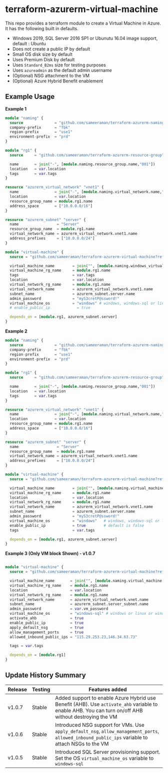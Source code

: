 # terraform-azurerm-virtual-machine
This repo provides a terraform module to create a Virtual Machine in Azure. It has the following built in defaults. 
* Windows 2019, SQL Server 2016 SP1 or Ubunutu 16.04 image support, default : Ubuntu
* Does not create a public IP by default
* Small OS disk size by default
* Uses Premium Disk by default
* Uses `Standard_B2ms` size for testing purposes
* Uses `azureadmin` as the default admin username
* (Optional) NSG attachment to the VM
* (Optional) Azure Hybrid Benefit enablement

## Example Usage
**Example 1**

```tf
module "naming" {
  source              = "github.com/sameeraman/terraform-azurerm-naming"
  company-prefix      = "fbk"
  region-prefix       = "use1"
  environment-prefix  = "prd"
}

module "rg1" {
  source     = "github.com/sameeraman/terraform-azurerm-resource-group"

  name       = join("-", [module.naming.resource_group.name,"001"])
  location   = var.location
  tags       = var.tags
}

resource "azurerm_virtual_network" "vnet1" {
  name                = join("-", [module.naming.virtual_network.name,"001"])
  location            = var.location
  resource_group_name = module.rg1.name
  address_space       = ["10.0.0.0/16"]
}

resource "azurerm_subnet" "server" {
  name                 = "Server"
  resource_group_name  = module.rg1.name
  virtual_network_name = azurerm_virtual_network.vnet1.name
  address_prefixes     = ["10.0.0.0/24"]
}

module "virtual-machine" {
  source = "github.com/sameeraman/terraform-azurerm-virtual-machine?ref=v1.0.0"

  virtual_machine_name        = join("", [module.naming.windows_virtual_machine.name,"01"])
  virtual_machine_rg_name     = module.rg1.name
  tags                        = var.tags
  location                    = var.location
  virtual_network_rg_name     = module.rg1.name
  virtual_network_name        = azurerm_virtual_network.vnet1.name
  subnet_name                 = azurerm_subnet.server.name
  admin_password              = "myS3cretP@ssword!"
  virtual_machine_os          = "windows" # windows, windows-sql or linux
  # enable_public_ip            = true

  depends_on = [module.rg1, azurerm_subnet.server]
}
```


**Example 2**

```tf
module "naming" {
  source              = "github.com/sameeraman/terraform-azurerm-naming"
  company-prefix      = "fbk"
  region-prefix       = "use1"
  environment-prefix  = "prd"
}

module "rg1" {
  source     = "github.com/sameeraman/terraform-azurerm-resource-group"

  name       = join("-", [module.naming.resource_group.name,"001"])
  location   = var.location
  tags       = var.tags
}

resource "azurerm_virtual_network" "vnet1" {
  name                = join("-", [module.naming.virtual_network.name,"001"])
  location            = var.location
  resource_group_name = module.rg1.name
  address_space       = ["10.0.0.0/16"]
}

resource "azurerm_subnet" "server" {
  name                 = "Server"
  resource_group_name  = module.rg1.name
  virtual_network_name = azurerm_virtual_network.vnet1.name
  address_prefixes     = ["10.0.0.0/24"]
}

module "virtual-machine" {
  source = "github.com/sameeraman/terraform-azurerm-virtual-machine?ref=v1.0.0"

  virtual_machine_name        = join("", [module.naming.virtual_machine.name,"01"])
  virtual_machine_rg_name     = module.rg1.name
  location                    = var.location
  virtual_network_rg_name     = module.rg1.name
  virtual_network_name        = azurerm_virtual_network.vnet1.name
  subnet_name                 = azurerm_subnet.server.name
  admin_password              = "myS3cretP@ssword!"
  virtual_machine_os          = "windows"   # windows, windows-sql or linux
  enable_public_ip            = true        # default is false
  tags                        = var.tags

  depends_on = [module.rg1, azurerm_subnet.server]
}

```



**Example 3 (Only VM block Shown) - v1.0.7**

```tf

module "virtual-machine" {
  source = "github.com/sameeraman/terraform-azurerm-virtual-machine?ref=v1.0.7"

  virtual_machine_name       = join("", [module.naming.virtual_machine.name, "sq1"])
  virtual_machine_rg_name    = module.rg1.name
  location                   = var.location
  virtual_network_rg_name    = module.rg1.name
  virtual_network_name       = azurerm_virtual_network.vnet.name
  subnet_name                = azurerm_subnet.server_subnet.name
  admin_password             = var.vm_password
  virtual_machine_os         = "windows-sql" # windows or linux or windows-sql
  activate_ahb               = true
  enable_public_ip           = true
  apply_default_nsg          = true
  allow_management_ports     = true
  allowed_inbound_public_ips = "115.29.253.23,146.34.63.73"

  tags = var.tags

  depends_on = [module.rg1]
}

```

## Update History Summary

| Release | Testing | Features added                                                                                                                                    |
|---------|---------|---------------------------------------------------------------------------------------------------------------------------------------------------|
| v1.0.7  | Stable  | Added support to enable Azure Hybrid use Benefit (AHB). Use `activate_ahb` variable to enable AHB. You can turn on/off AHB without destroying the VM |
| v1.0.6  | Stable  | Introduced NSG support for VMs. Use `apply_default_nsg`, `allow_management_ports`, `allowed_inbound_public_ips` variable to attach NSGs to the VM |
| v1.0.5  | Stable  | Introduced SQL Server provisioning support.  Set the OS `virtual_machine_os` variable to `windows-sql`                                            |

